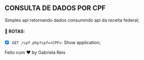 ## CONSULTA DE DADOS POR CPF

Simples api retornando dados consumindo api da receita federal;

#### :pushpin: ROTAS:

- [x] ``GET /cpf.php?cpf=<CPF>``: Show application;

Feito com :hearts: by Gabriela Reis